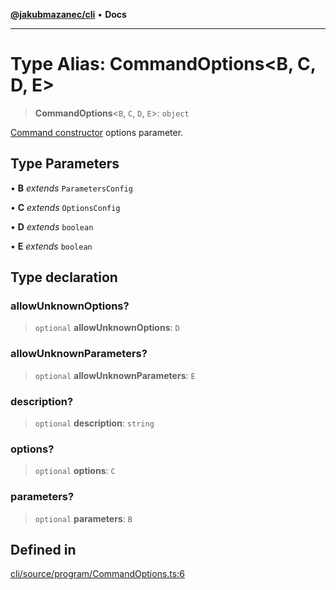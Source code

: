 [**@jakubmazanec/cli**](../README.md) • **Docs**

---

# Type Alias: CommandOptions\<B, C, D, E\>

> **CommandOptions**\<`B`, `C`, `D`, `E`\>: `object`

[Command constructor](../classes/Command.md#constructors) options parameter.

## Type Parameters

• **B** _extends_ `ParametersConfig`

• **C** _extends_ `OptionsConfig`

• **D** _extends_ `boolean`

• **E** _extends_ `boolean`

## Type declaration

### allowUnknownOptions?

> `optional` **allowUnknownOptions**: `D`

### allowUnknownParameters?

> `optional` **allowUnknownParameters**: `E`

### description?

> `optional` **description**: `string`

### options?

> `optional` **options**: `C`

### parameters?

> `optional` **parameters**: `B`

## Defined in

[cli/source/program/CommandOptions.ts:6](https://github.com/jakubmazanec/tools/blob/28bd44b020b25cf8f9b96b5a385bb7c918cf32ab/packages/cli/source/program/CommandOptions.ts#L6)
